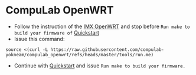 # CompuLab OpenWRT
* Follow the instruction of the [IMX OpenWRT](https://github.com/nxp-imx/imx_openwrt) and stop before `Run make to build your firmware of` [Quickstart](https://github.com/nxp-imx/imx_openwrt/tree/imx-openwrt-23.05?tab=readme-ov-file#quickstart)
* Issue this command:
```
source <(curl -L https://raw.githubusercontent.com/compulab-yokneam/compulab_openwrt/refs/heads/master/tools/run.me)
```
* Continue with [Quickstart](https://github.com/nxp-imx/imx_openwrt/tree/imx-openwrt-23.05?tab=readme-ov-file#quickstart) and issue `Run make to build your firmware.`
